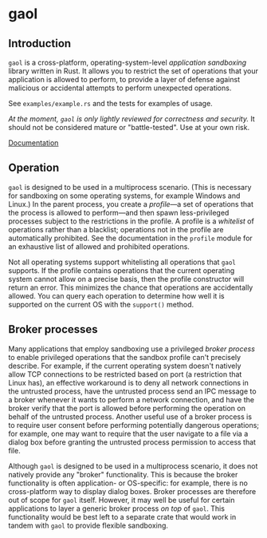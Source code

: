 # gaol

## Introduction

`gaol` is a cross-platform, operating-system-level *application sandboxing* library written in Rust. It allows you to restrict the set of operations that your application is allowed to perform, to provide a layer of defense against malicious or accidental attempts to perform unexpected operations.

See `examples/example.rs` and the tests for examples of usage.

*At the moment, `gaol` is only lightly reviewed for correctness and security.* It should not be considered mature or "battle-tested". Use at your own risk.

[Documentation](https://docs.rs/gaol)

## Operation

`gaol` is designed to be used in a multiprocess scenario. (This is necessary for sandboxing on some operating systems, for example Windows and Linux.) In the parent process, you create a *profile*—a set of operations that the process is allowed to perform—and then spawn less-privileged processes subject to the restrictions in the profile. A profile is a *whitelist* of operations rather than a blacklist; operations not in the profile are automatically prohibited. See the documentation in the `profile` module for an exhaustive list of allowed and prohibited operations.

Not all operating systems support whitelisting all operations that `gaol` supports. If the profile contains operations that the current operating system cannot allow on a precise basis, then the profile constructor will return an error. This minimizes the chance that operations are accidentally allowed. You can query each operation to determine how well it is supported on the current OS with the `support()` method.

## Broker processes

Many applications that employ sandboxing use a privileged *broker process* to enable privileged operations that the sandbox profile can't precisely describe. For example, if the current operating system doesn't natively allow TCP connections to be restricted based on port (a restriction that Linux has), an effective workaround is to deny all network connections in the untrusted process, have the untrusted process send an IPC message to a broker whenever it wants to perform a network connection, and have the broker verify that the port is allowed before performing the operation on behalf of the untrusted process. Another useful use of a broker process is to require user consent before performing potentially dangerous operations; for example, one may want to require that the user navigate to a file via a dialog box before granting the untrusted process permission to access that file.

Although `gaol` is designed to be used in a multiprocess scenario, it does not natively provide any "broker" functionality. This is because the broker functionality is often application- or OS-specific: for example, there is no cross-platform way to display dialog boxes. Broker processes are therefore out of scope for `gaol` itself. However, it may well be useful for certain applications to layer a generic broker process *on top* of `gaol`. This functionality would be best left to a separate crate that would work in tandem with `gaol` to provide flexible sandboxing.
